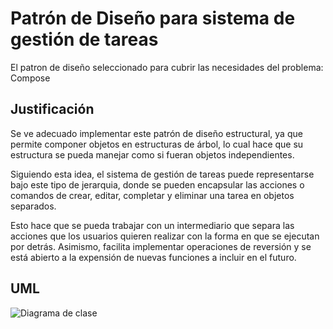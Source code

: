# Patrón de Diseño para sistema de gestión de tareas

El patron de diseño seleccionado para cubrir las necesidades del problema: Compose

## Justificación

Se ve adecuado implementar este patrón de diseño estructural, ya que permite componer objetos en estructuras de árbol, lo cual hace que su estructura se pueda manejar como si fueran objetos independientes. 

Siguiendo esta idea, el sistema de gestión de tareas puede representarse bajo este tipo de jerarquia, donde se pueden encapsular las acciones o comandos de crear, editar, completar y eliminar una tarea en objetos separados. 

Esto hace que se pueda trabajar con un intermediario que separa las acciones que los usuarios quieren realizar con la forma en que se ejecutan por detrás. Asimismo, facilita implementar operaciones de reversión y se está abierto a la expensión de nuevas funciones a incluir en el futuro.

## UML
![Diagrama de clase](GestionTareas.png)